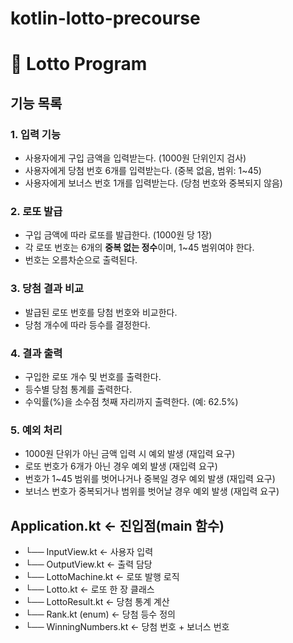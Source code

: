 # kotlin-lotto-precourse
# 🎲 Lotto Program

## 기능 목록

### 1. 입력 기능
- 사용자에게 구입 금액을 입력받는다. (1000원 단위인지 검사)
- 사용자에게 당첨 번호 6개를 입력받는다. (중복 없음, 범위: 1~45)
- 사용자에게 보너스 번호 1개를 입력받는다. (당첨 번호와 중복되지 않음)

### 2. 로또 발급
- 구입 금액에 따라 로또를 발급한다. (1000원 당 1장)
- 각 로또 번호는 6개의 **중복 없는 정수**이며, 1~45 범위여야 한다.
- 번호는 오름차순으로 출력된다.

### 3. 당첨 결과 비교
- 발급된 로또 번호를 당첨 번호와 비교한다.
- 당첨 개수에 따라 등수를 결정한다.

### 4. 결과 출력
- 구입한 로또 개수 및 번호를 출력한다.
- 등수별 당첨 통계를 출력한다.
- 수익률(%)을 소수점 첫째 자리까지 출력한다. (예: 62.5%)

### 5. 예외 처리
- 1000원 단위가 아닌 금액 입력 시 예외 발생 (재입력 요구)
- 로또 번호가 6개가 아닌 경우 예외 발생 (재입력 요구)
- 번호가 1~45 범위를 벗어나거나 중복일 경우 예외 발생 (재입력 요구)
- 보너스 번호가 중복되거나 범위를 벗어날 경우 예외 발생 (재입력 요구)

## Application.kt          ← 진입점(main 함수)
- └── InputView.kt        ← 사용자 입력
- └── OutputView.kt       ← 출력 담당
- └── LottoMachine.kt     ← 로또 발행 로직
- └── Lotto.kt            ← 로또 한 장 클래스
- └── LottoResult.kt      ← 당첨 통계 계산
- └── Rank.kt (enum)      ← 당첨 등수 정의
- └── WinningNumbers.kt   ← 당첨 번호 + 보너스 번호
